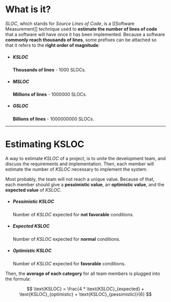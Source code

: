 # What is it?

*SLOC*, which stands for *Source Lines of Code*, is a [[Software Measurement]] technique used to **estimate the number of lines of code** that a software will have once it has been implemented.
Because a software **commonly reach thousands of lines**, some prefixes can be attached so that it refers to the **right order of magnitude**:

- ##### KSLOC
	**Thousands of lines** - 1000 SLOCs.
- ##### MSLOC
	**Millions of lines** - 1000000 SLOCs.
- ##### GSLOC
	**Billions of lines** - 1000000000 SLOCs.

___
# Estimating KSLOC

A way to estimate *KSLOC* of a project, is to unite the development team, and discuss the requirements and implementation. Then, each member will estimate the number of *KSLOC* necessary to implement the system.

Most probably, the team will not reach a unique value. Because of that, each member should give a **pessimistic value**, an **optimistic value**, and the **expected value** of *KSLOC*.

- ##### Pessimistic KSLOC
	Number of *KSLOC* expected for **not favorable** conditions.

- ##### Expected KSLOC
	Number of *KSLOC* expected for **normal** conditions.

- ##### Optimistic KSLOC
	Number of *KSLOC* expected for **favorable** conditions.

Then, the **average of each category** for all team members is plugged into the formula:

$$
\text{KSLOC} = \frac{4 * \text{KSLOC}_{expected} + \text{KSLOC}_{optimistic} + \text{KSLOC}_{pessimistic}}{6}
$$